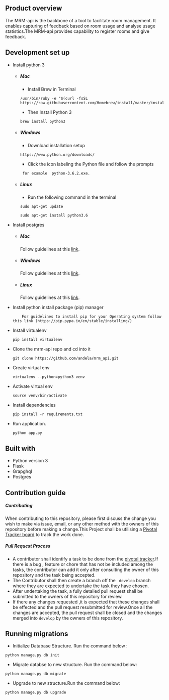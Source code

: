 ## Product overview 
 The MRM-api is the backbone of a tool to facilitate room management. It enables  capturing of feedback based on room usage and analyse usage statistics.The MRM-api provides capability to register rooms and give feedback.

## Development set up
- Install python 3
    - ##### Mac
        -  Install Brew in Terminal
        ```
      /usr/bin/ruby -e "$(curl -fsSL https://raw.githubusercontent.com/Homebrew/install/master/install)"
        ```
        -   Then Install Python 3
        ```
        brew install python3
        ```
    - ##### Windows
        - Download installation setup
        ```
        https://www.python.org/downloads/
        ```
        - Click the icon labeling the  Python file  and follow the prompts
        ```
         for example  python-3.6.2.exe.
        ```
    - ##### Linux
        - Run the following command in the terminal
        ```
        sudo apt-get update
       ```
        ```
        sudo apt-get install python3.6
        ```
        
- Install postgres
    - ##### Mac
        Follow guidelines  at this [link](https://gist.github.com/sgnl/609557ebacd3378f3b72).
    - ##### Windows
        Follow guidelines  at this [link](http://www.postgresqltutorial.com/install-postgresql/).
 
    - ##### Linux
       Follow guidelines  at this [link](http://postgresguide.com/setup/install.html).

        
- Install python install package (pip) manager 
    ```
        For guidelines to install pip for your Operating system follow this link (https://pip.pypa.io/en/stable/installing/)
    ```
- Install virtualenv
    ```
    pip install virtualenv
    ```
- Clone the mrm-api repo and cd into it
    ```
    git clone https://github.com/andela/mrm_api.git
    ```
- Create virtual env
    ```
    virtualenv --python=python3 venv
    ```
- Activate virtual env
    ```
    source venv/bin/activate
    ```
- Install dependencies
    ```
    pip install -r requirements.txt
    ```
- Run application.
    ```
    python app.py
    ```

## Built with 
- Python version  3
- Flask
- Grapghql
- Postgres

## Contribution guide
##### Contributing
When contributing to this repository, please first discuss the change you wish to make via issue, email, or any other method with the owners of this repository before making a change.This Project shall be utilising a [Pivotal Tracker board](https://www.pivotaltracker.com/n/projects/2154921) to track  the work done.

 ##### Pull Request Process
- A contributor shall identify a task to be done from the [pivotal tracker](https://www.pivotaltracker.com/n/projects/2154921).If there is a bug , feature or chore that has not be included among the tasks, the contributor can add it only after consulting the owner of this repository and the task being accepted.
- The Contributor shall then create a branch off  the ` develop` branch where they are expected to undertake the task they have chosen.
- After  undertaking the task, a fully detailed pull request shall be submitted to the owners of this repository for review. 
- If there any changes requested ,it is expected that these changes shall be effected and the pull request resubmitted for review.Once all the changes are accepted, the pull request shall be closed and the changes merged into `develop` by the owners of this repository.

#####

## Running migrations
- Initialize  Database Structure. Run the command below :
```
python manage.py db init
```
- Migrate databse to new structure. Run the command below:
```
python manage.py db migrate
```
- Upgrade to new structure.Run the command below:
```
python manage.py db upgrade
```
